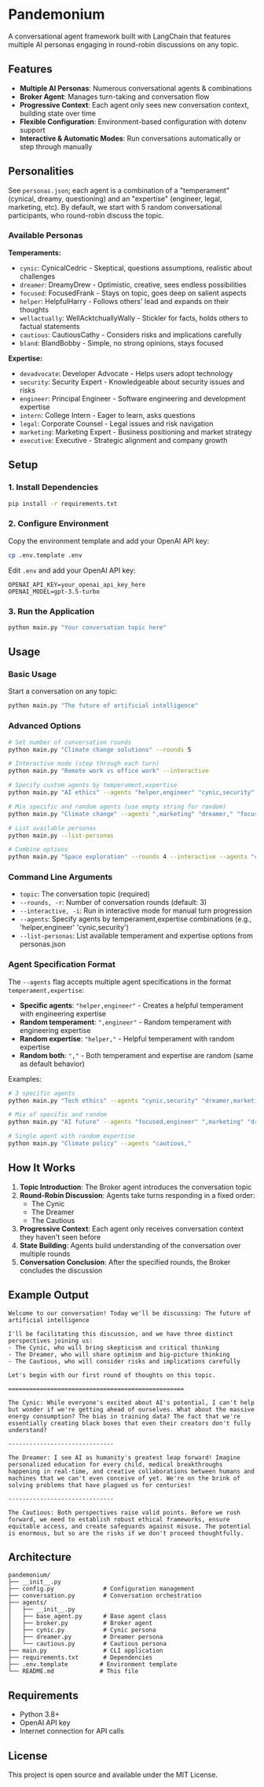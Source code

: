 # Pandemonium

A conversational agent framework built with LangChain that features multiple AI personas engaging in round-robin discussions on any topic.

## Features

- **Multiple AI Personas**: Numerous conversational agents & combinations
- **Broker Agent**: Manages turn-taking and conversation flow
- **Progressive Context**: Each agent only sees new conversation context, building state over time
- **Flexible Configuration**: Environment-based configuration with dotenv support
- **Interactive & Automatic Modes**: Run conversations automatically or step through manually

## Personalities

See `personas.json`; each agent is a combination of a "temperament" (cynical, dreamy, questioning) and an "expertise"
(engineer, legal, marketing, etc).  By default, we start with 5 random conversational participants, who round-robin
discuss the topic.

### Available Personas

**Temperaments:**
- `cynic`: CynicalCedric - Skeptical, questions assumptions, realistic about challenges
- `dreamer`: DreamyDrew - Optimistic, creative, sees endless possibilities
- `focused`: FocusedFrank - Stays on topic, goes deep on salient aspects
- `helper`: HelpfulHarry - Follows others' lead and expands on their thoughts
- `wellactually`: WellAcktchuallyWally - Stickler for facts, holds others to factual statements
- `cautious`: CautiousCathy - Considers risks and implications carefully
- `bland`: BlandBobby - Simple, no strong opinions, stays focused

**Expertise:**
- `devadvocate`: Developer Advocate - Helps users adopt technology
- `security`: Security Expert - Knowledgeable about security issues and risks
- `engineer`: Principal Engineer - Software engineering and development expertise
- `intern`: College Intern - Eager to learn, asks questions
- `legal`: Corporate Counsel - Legal issues and risk navigation
- `marketing`: Marketing Expert - Business positioning and market strategy
- `executive`: Executive - Strategic alignment and company growth

## Setup

### 1. Install Dependencies

```bash
pip install -r requirements.txt
```

### 2. Configure Environment

Copy the environment template and add your OpenAI API key:

```bash
cp .env.template .env
```

Edit `.env` and add your OpenAI API key:

```env
OPENAI_API_KEY=your_openai_api_key_here
OPENAI_MODEL=gpt-3.5-turbo
```

### 3. Run the Application

```bash
python main.py "Your conversation topic here"
```

## Usage

### Basic Usage

Start a conversation on any topic:

```bash
python main.py "The future of artificial intelligence"
```

### Advanced Options

```bash
# Set number of conversation rounds
python main.py "Climate change solutions" --rounds 5

# Interactive mode (step through each turn)
python main.py "Remote work vs office work" --interactive

# Specify custom agents by temperament,expertise
python main.py "AI ethics" --agents "helper,engineer" "cynic,security" "dreamer,marketing"

# Mix specific and random agents (use empty string for random)
python main.py "Climate change" --agents ",marketing" "dreamer," "focused,legal"

# List available personas
python main.py --list-personas

# Combine options
python main.py "Space exploration" --rounds 4 --interactive --agents "cautious,engineer" "dreamer,executive"
```

### Command Line Arguments

- `topic`: The conversation topic (required)
- `--rounds, -r`: Number of conversation rounds (default: 3)
- `--interactive, -i`: Run in interactive mode for manual turn progression
- `--agents`: Specify agents by temperament,expertise combinations (e.g., 'helper,engineer' 'cynic,security')
- `--list-personas`: List available temperament and expertise options from personas.json

### Agent Specification Format

The `--agents` flag accepts multiple agent specifications in the format `temperament,expertise`:

- **Specific agents**: `"helper,engineer"` - Creates a helpful temperament with engineering expertise
- **Random temperament**: `",engineer"` - Random temperament with engineering expertise  
- **Random expertise**: `"helper,"` - Helpful temperament with random expertise
- **Random both**: `","` - Both temperament and expertise are random (same as default behavior)

Examples:
```bash
# 3 specific agents
python main.py "Tech ethics" --agents "cynic,security" "dreamer,marketing" "cautious,legal"

# Mix of specific and random
python main.py "AI future" --agents "focused,engineer" ",marketing" "dreamer,"

# Single agent with random expertise
python main.py "Climate policy" --agents "cautious,"
```

## How It Works

1. **Topic Introduction**: The Broker agent introduces the conversation topic
2. **Round-Robin Discussion**: Agents take turns responding in a fixed order:
   - The Cynic
   - The Dreamer  
   - The Cautious
3. **Progressive Context**: Each agent only receives conversation context they haven't seen before
4. **State Building**: Agents build understanding of the conversation over multiple rounds
5. **Conversation Conclusion**: After the specified rounds, the Broker concludes the discussion

## Example Output

```
Welcome to our conversation! Today we'll be discussing: The future of artificial intelligence

I'll be facilitating this discussion, and we have three distinct perspectives joining us:
- The Cynic, who will bring skepticism and critical thinking
- The Dreamer, who will share optimism and big-picture thinking  
- The Cautious, who will consider risks and implications carefully

Let's begin with our first round of thoughts on this topic.

==================================================

The Cynic: While everyone's excited about AI's potential, I can't help but wonder if we're getting ahead of ourselves. What about the massive energy consumption? The bias in training data? The fact that we're essentially creating black boxes that even their creators don't fully understand?

------------------------------

The Dreamer: I see AI as humanity's greatest leap forward! Imagine personalized education for every child, medical breakthroughs happening in real-time, and creative collaborations between humans and machines that we can't even conceive of yet. We're on the brink of solving problems that have plagued us for centuries!

------------------------------

The Cautious: Both perspectives raise valid points. Before we rush forward, we need to establish robust ethical frameworks, ensure equitable access, and create safeguards against misuse. The potential is enormous, but so are the risks if we don't proceed thoughtfully.
```

## Architecture

```
pandemonium/
├── __init__.py
├── config.py              # Configuration management
├── conversation.py        # Conversation orchestration
├── agents/
│   ├── __init__.py
│   ├── base_agent.py      # Base agent class
│   ├── broker.py          # Broker agent
│   ├── cynic.py           # Cynic persona
│   ├── dreamer.py         # Dreamer persona
│   └── cautious.py        # Cautious persona
├── main.py                # CLI application
├── requirements.txt       # Dependencies
├── .env.template         # Environment template
└── README.md             # This file
```

## Requirements

- Python 3.8+
- OpenAI API key
- Internet connection for API calls

## License

This project is open source and available under the MIT License.

